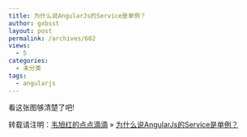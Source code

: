 ```yaml
---
title: 为什么说AngularJs的Service是单例？
author: gxbsst
layout: post
permalink: /archives/602
views:
  - 5
categories:
  - 未分类
tags:
  - angularjs
---
```

看这张图够清楚了吧!

转载请注明：[韦旭红的点点滴滴][1] &raquo; [为什么说AngularJs的Service是单例？][2]

 [1]: http://www.weixuhong.com
 [2]: http://www.weixuhong.com/archives/602